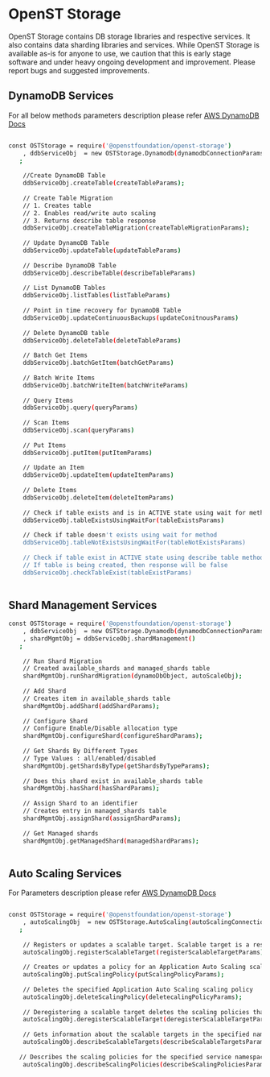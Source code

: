 # OpenST Storage

OpenST Storage contains DB storage libraries and respective services. It also contains data sharding libraries and services. 
While OpenST Storage is available as-is for anyone to use, we caution that this is early stage software and under heavy ongoing development and improvement. Please report bugs and suggested improvements.

## DynamoDB Services

For all below methods parameters description please refer [AWS DynamoDB Docs](https://docs.aws.amazon.com/AWSJavaScriptSDK/latest/AWS/DynamoDB.html)

```bash

const OSTStorage = require('@openstfoundation/openst-storage')
    , ddbServiceObj  = new OSTStorage.Dynamodb(dynamodbConnectionParams)
   ;
    
    //Create DynamoDB Table
    ddbServiceObj.createTable(createTableParams);
    
    // Create Table Migration
    // 1. Creates table
    // 2. Enables read/write auto scaling
    // 3. Returns describe table response 
    ddbServiceObj.createTableMigration(createTableMigrationParams);
    
    // Update DynamoDB Table
    ddbServiceObj.updateTable(updateTableParams)
    
    // Describe DynamoDB Table 
    ddbServiceObj.describeTable(describeTableParams)
    
    // List DynamoDB Tables
    ddbServiceObj.listTables(listTableParams)
    
    // Point in time recovery for DynamoDB Table
    ddbServiceObj.updateContinuousBackups(updateConitnousParams)
    
    // Delete DynamoDB table
    ddbServiceObj.deleteTable(deleteTableParams)
    
    // Batch Get Items
    ddbServiceObj.batchGetItem(batchGetParams)
    
    // Batch Write Items
    ddbServiceObj.batchWriteItem(batchWriteParams)
    
    // Query Items
    ddbServiceObj.query(queryParams)
    
    // Scan Items
    ddbServiceObj.scan(queryParams)
    
    // Put Items
    ddbServiceObj.putItem(putItemParams)
    
    // Update an Item
    ddbServiceObj.updateItem(updateItemParams)
    
    // Delete Items
    ddbServiceObj.deleteItem(deleteItemParams)
    
    // Check if table exists and is in ACTIVE state using wait for method
    ddbServiceObj.tableExistsUsingWaitFor(tableExistsParams)
    
    // Check if table doesn't exists using wait for method
    ddbServiceObj.tableNotExistsUsingWaitFor(tableNotExistsParams)
    
    // Check if table exist in ACTIVE state using describe table method
    // If table is being created, then response will be false
    ddbServiceObj.checkTableExist(tableExistParams)
    
```

## Shard Management Services

```bash
const OSTStorage = require('@openstfoundation/openst-storage')
    , ddbServiceObj  = new OSTStorage.Dynamodb(dynamodbConnectionParams)
    , shardMgmtObj = ddbServiceObj.shardManagement()
   ;
    
    // Run Shard Migration
    // Created available_shards and managed_shards table
    shardMgmtObj.runShardMigration(dynamoDbObject, autoScaleObj);
    
    // Add Shard
    // Creates item in available_shards table
    shardMgmtObj.addShard(addShardParams);
    
    // Configure Shard
    // Configure Enable/Disable allocation type
    shardMgmtObj.configureShard(configureShardParams);
    
    // Get Shards By Different Types
    // Type Values : all/enabled/disabled
    shardMgmtObj.getShardsByType(getShardsByTypeParams);
    
    // Does this shard exist in available_shards table
    shardMgmtObj.hasShard(hasShardParams);
    
    // Assign Shard to an identifier
    // Creates entry in managed_shards table
    shardMgmtObj.assignShard(assignShardParams);
    
    // Get Managed shards
    shardMgmtObj.getManagedShard(managedShardParams);
    
```

## Auto Scaling Services

For Parameters description please refer [AWS DynamoDB Docs](https://docs.aws.amazon.com/AWSJavaScriptSDK/latest/AWS/ApplicationAutoScaling.html)

```bash

const OSTStorage = require('@openstfoundation/openst-storage')
    , autoScalingObj  = new OSTStorage.AutoScaling(autoScalingConnectionParams)
   ;
    
    // Registers or updates a scalable target. Scalable target is a resource that Application Auto Scaling can scale out or scale in. After you have registered a scalable target, you can use this operation to update the minimum and maximum values for its scalable dimension.
    autoScalingObj.registerScalableTarget(registerScalableTargetParams);
    
    // Creates or updates a policy for an Application Auto Scaling scalable target
    autoScalingObj.putScalingPolicy(putScalingPolicyParams);
    
    // Deletes the specified Application Auto Scaling scaling policy
    autoScalingObj.deleteScalingPolicy(deletecalingPolicyParams);
    
    // Deregistering a scalable target deletes the scaling policies that are associated with it.
    autoScalingObj.deregisterScalableTarget(deregisterScalableTargetParams);
      
    // Gets information about the scalable targets in the specified namespace. 
    autoScalingObj.describeScalableTargets(describeScalableTargetsParams); 
   
   // Describes the scaling policies for the specified service namespace.
    autoScalingObj.describeScalingPolicies(describeScalingPoliciesParams);   
    
```
